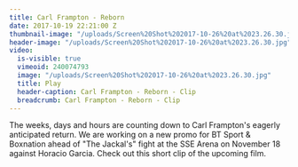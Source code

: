 ```yaml
---
title: Carl Frampton - Reborn
date: 2017-10-19 22:21:00 Z
thumbnail-image: "/uploads/Screen%20Shot%202017-10-26%20at%2023.26.30.jpg"
header-image: "/uploads/Screen%20Shot%202017-10-26%20at%2023.26.30.jpg"
video:
  is-visible: true
  vimeoid: 240074793
  image: "/uploads/Screen%20Shot%202017-10-26%20at%2023.26.30.jpg"
  title: Play
  header-caption: Carl Frampton - Reborn - Clip
  breadcrumb: Carl Frampton - Reborn - Clip
---
```


The weeks, days and hours are counting down to Carl Frampton's eagerly anticipated return. We are working on a new promo for BT Sport & Boxnation ahead of "The Jackal's" fight at the SSE Arena on November 18 against Horacio Garcia. 
Check out this short clip of the upcoming film.